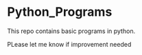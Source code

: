 # Python_Programs


This repo contains basic programs in python.

PLease let me know if improvement needed
